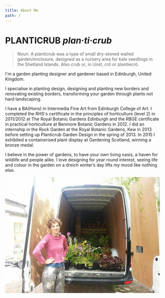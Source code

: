 ```yaml
---
title: About Me
path: /
---
```


# PLANTICRUB *plan·ti·crub*

> Noun.  A planticrub was a type of small dry-stoned walled garden/enclosure, designed as a nursery area for kale seedlings in the Shetland Islands. Also crub or, in Unst, crö or plantiecrö.

I'm a garden planting designer and gardener based in Edinburgh, United Kingdom.

I specialise in planting design, designing and planting new borders and renovating existing borders, transforming your garden through plants not hard landscaping.

I have a BA(Hons) in Intermedia Fine Art from Edinburgh College of Art. I completed the RHS's certificate in the principles of horticulture (level 2) in 2011/2012 at The Royal Botanic Gardens Edinburgh and the RBGE certificate in practical horticulture at Benmore Botanic Gardens in 2012. I did an internship in the Rock Garden at the Royal Botanic Gardens, Kew in 2013 before setting up Planticrub Garden Design in the spring of 2013.
In 2015 I exhibited a containerised plant display at Gardening Scotland, winning a bronze medal.

I believe in the power of gardens, to have your own living oasis, a haven for wildlife and people alike. I love designing for year round interest, seeing life and colour in the garden on a dreich winter’s day lifts my mood like nothing else.

![Robyn Marwick, Garden designer and gardener based in Edinburgh, United Kingdom](./me.jpg)
